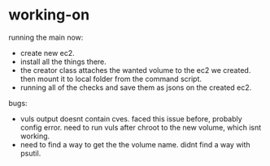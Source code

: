 # working-on
running the main now:
- create new ec2.
- install all the things there.
- the creator class attaches the wanted volume to the ec2 we created. then mount it to local folder from the command script.
- running all of the checks and save them as jsons on the created ec2.

bugs:
- vuls output doesnt contain cves. faced this issue before, probably config error. need to run vuls after chroot to the new volume, which isnt working.
- need to find a way to get the the volume name. didnt find a way with psutil.
